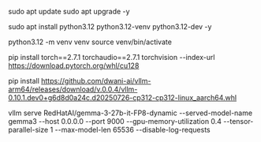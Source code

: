 sudo apt update
sudo apt upgrade -y

sudo apt install python3.12 python3.12-venv python3.12-dev -y


python3.12 -m venv venv
source venv/bin/activate

pip install torch==2.7.1 torchaudio==2.7.1 torchvision --index-url https://download.pytorch.org/whl/cu128


pip install https://github.com/dwani-ai/vllm-arm64/releases/download/v.0.0.4/vllm-0.10.1.dev0+g6d8d0a24c.d20250726-cp312-cp312-linux_aarch64.whl



vllm serve RedHatAI/gemma-3-27b-it-FP8-dynamic --served-model-name gemma3 --host 0.0.0.0 --port 9000 --gpu-memory-utilization 0.4 --tensor-parallel-size 1 --max-model-len 65536    --disable-log-requests

